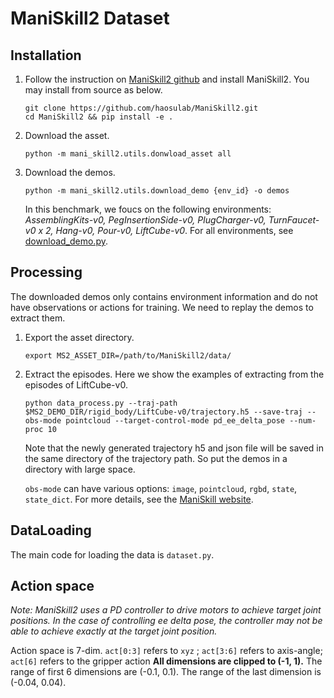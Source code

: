 # ManiSkill2 Dataset

## Installation
1. Follow the instruction on [ManiSkill2 github](https://github.com/haosulab/ManiSkill2) and install ManiSkill2. You may install from source as below.

    ```
    git clone https://github.com/haosulab/ManiSkill2.git
    cd ManiSkill2 && pip install -e .
    ```
2. Download the asset.
    ```
    python -m mani_skill2.utils.donwload_asset all
    ```
3. Download the demos. 
    ```
    python -m mani_skill2.utils.download_demo {env_id} -o demos 
    ```
    In this benchmark, we foucs on the following environments: *AssemblingKits-v0, PegInsertionSide-v0, PlugCharger-v0, TurnFaucet-v0 x 2, Hang-v0, Pour-v0, LiftCube-v0*. For all environments, see [download_demo.py](https://github.com/haosulab/ManiSkill2/blob/main/mani_skill2/utils/download_demo.py).

## Processing
The downloaded demos only contains environment information and do not have observations or actions for training. We need to replay the demos to extract them.
1. Export the asset directory.
    ```
    export MS2_ASSET_DIR=/path/to/ManiSkill2/data/
    ```
2. Extract the episodes. Here we show the examples of extracting from the episodes of LiftCube-v0.
    ```
    python data_process.py --traj-path $MS2_DEMO_DIR/rigid_body/LiftCube-v0/trajectory.h5 --save-traj --obs-mode pointcloud --target-control-mode pd_ee_delta_pose --num-proc 10
    ```
    Note that the newly generated trajectory h5 and json file will be saved in the same directory of the trajectory path. So put the demos in a directory with large space.

    ``obs-mode`` can have various options: ``image``, ``pointcloud``, ``rgbd``, ``state``, ``state_dict``. For more details, see the [ManiSkill website](https://haosulab.github.io/ManiSkill2/concepts/observation.html).

## DataLoading
The main code for loading the data is ``dataset.py``.

## Action space
*Note: ManiSkill2 uses a PD controller to drive motors to achieve target joint positions. In the case of controlling ee delta pose, the controller may not be able to achieve exactly at the target joint position.*

Action space is 7-dim.
``act[0:3]`` refers to ``xyz`` ; ``act[3:6]`` refers to axis-angle; ``act[6]`` refers to the gripper action
**All dimensions are clipped to (-1, 1).**
The range of first 6 dimensions are (-0.1, 0.1).
The range of the last dimension is (-0.04, 0.04).